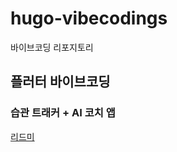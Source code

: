 # hugo-vibecodings
바이브코딩 리포지토리

## 플러터 바이브코딩

### 습관 트래커 + AI 코치 앱
[리드미](./flutter/habit_tracker_app/README.md)
